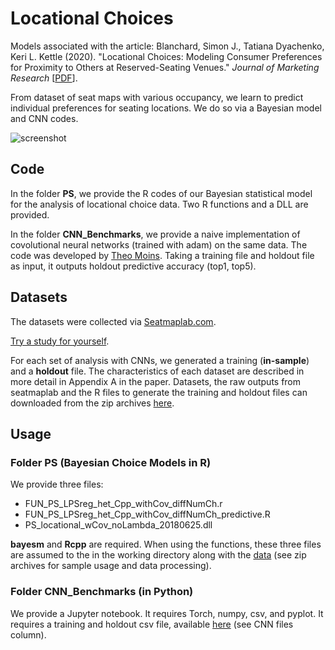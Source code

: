 # Locational Choices
Models associated with the article: Blanchard, Simon J., Tatiana Dyachenko, Keri L. Kettle (2020). "Locational Choices: Modeling Consumer Preferences for Proximity to Others at Reserved-Seating Venues." <i>Journal of Marketing Research</i> [<A HREF="http://www.perceptionstudies.com/papers/Blanchard_PS_2020.pdf" target="_blank">PDF</A>].

From dataset of seat maps with various occupancy, we learn to predict individual preferences for seating locations. We do so via a Bayesian model and CNN codes. 

![screenshot](http://www.perceptionstudies.com/tmp/seatmaplabsample.png)

## Code

In the folder <strong>PS</strong>, we provide the R codes of our Bayesian statistical model for the analysis of locational choice data. Two R functions and a DLL are provided. 

In the folder <strong>CNN_Benchmarks</strong>, we provide a naive implementation of covolutional neural networks (trained with adam) on the same data. The code was developed by <A HREF="https://www.gerad.ca/en/people/theo-moins">Theo Moins</A>. Taking a training file and holdout file as input, it outputs holdout predictive accuracy (top1, top5). 

## Datasets

The datasets were collected via <A HREF="http://www.seatmaplab.com" target="_blank">Seatmaplab.com</A>. 

<A HREF="http://www.seatmaplab.com/experiment/128" target="_blank">Try a study for yourself</A>.

For each set of analysis with CNNs, we generated a training (<b>in-sample</b>) and a <b>holdout</b> file. The characteristics of each dataset are described in more detail in Appendix A in the paper. Datasets, the raw outputs from seatmaplab and the R files to generate the training and holdout files can downloaded from the zip archives <A HREF="https://seatmaplab.com/public/locationalchoicedatasets/">here</A>.

## Usage

### Folder PS (Bayesian Choice Models in R)

We provide three files: 
- FUN_PS_LPSreg_het_Cpp_withCov_diffNumCh.r
- FUN_PS_LPSreg_het_Cpp_withCov_diffNumCh_predictive.R
- PS_locational_wCov_noLambda_20180625.dll

<b>bayesm</b> and <b>Rcpp</b> are required. When using the functions, these three files are assumed to the in the working directory along with the <A HREF="https://seatmaplab.com/public/locationalchoicedatasets/">data</A> (see zip archives for sample usage and data processing).

### Folder CNN_Benchmarks (in Python)

We provide a Jupyter notebook. It requires Torch, numpy, csv, and pyplot. It requires a training and holdout csv file, available <A HREF="https://seatmaplab.com/public/locationalchoicedatasets/">here</A> (see CNN files column).
